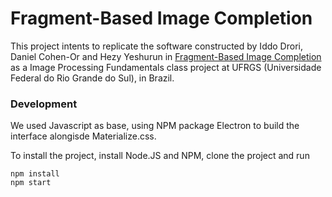 # Fragment-Based Image Completion
This project intents to replicate the software constructed by Iddo Drori, Daniel Cohen-Or and Hezy Yeshurun in [Fragment-Based Image Completion](http://www.cs.tau.ac.il/~dcor/online_papers/papers/iddo03.pdf)
as a Image Processing Fundamentals class project at UFRGS (Universidade Federal do Rio Grande do Sul), in Brazil.

### Development
We used Javascript as base, using NPM package Electron to build the interface alongisde Materialize.css.

To install the project, install Node.JS and NPM, clone the project and run 

```
npm install
npm start
```

